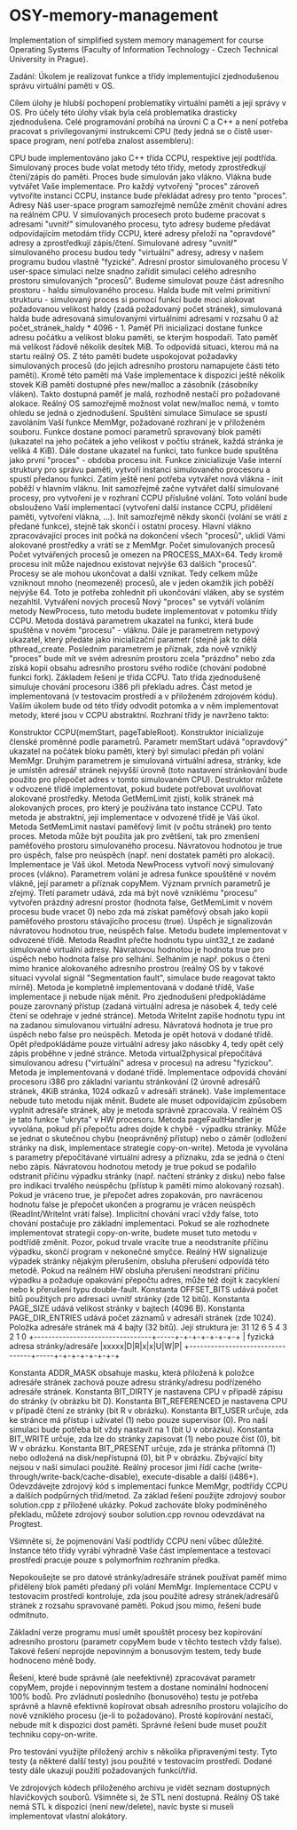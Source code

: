 # OSY-memory-management
Implementation of simplified system memory management for course Operating Systems (Faculty of Information Technology - Czech Technical University in Prague).

Zadání:
Úkolem je realizovat funkce a třídy implementující zjednodušenou správu virtuální paměti v OS.

Cílem úlohy je hlubší pochopení problematiky virtuální paměti a její správy v OS. Pro účely této úlohy však byla celá problematika drasticky zjednodušena. Celé programování probíhá na úrovni C a C++ a není potřeba pracovat s privilegovanými instrukcemi CPU (tedy jedná se o čistě user-space program, není potřeba znalost assembleru):

CPU
bude implementováno jako C++ třída CCPU, respektive její podtřída. Simulovaný proces bude volat metody této třídy, metody zprostředkují čtení/zápis do paměti.
Proces
bude simulován jako vlákno. Vlákna bude vytvářet Vaše implementace. Pro každý vytvořený "proces" zároveň vytvoříte instanci CCPU, instance bude překládat adresy pro tento "proces".
Adresy
Náš user-space program samozřejmě nemůže změnit chování adres na reálném CPU. V simulovaných procesech proto budeme pracovat s adresami "uvnitř" simulovaného procesu, tyto adresy budeme předávat odpovídajícím metodám třídy CCPU, které adresy přeloží na "opravdové" adresy a zprostředkují zápis/čtení. Simulované adresy "uvnitř" simulovaného procesu budou tedy "virtuální" adresy, adresy v našem programu budou vlastně "fyzické".
Adresní prostor simulovaného procesu
V user-space simulaci nelze snadno zařídit simulaci celého adresního prostoru simulovaných "procesů". Budeme simulovat pouze část adresního prostoru - haldu simulovaného procesu. Halda bude mít velmi primitivní strukturu - simulovaný proces si pomocí funkcí bude moci alokovat požadovanou velikost haldy (zadá požadovaný počet stránek), simulovaná halda bude adresovaná simulovanými virtuálními adresami v rozsahu 0 až počet_stránek_haldy * 4096 - 1.
Paměť
Při inicializaci dostane funkce adresu počátku a velikost bloku paměti, se kterým hospodaří. Tato paměť má velikost řádově několik desítek MiB. To odpovídá situaci, kterou má na startu reálný OS. Z této paměti budete uspokojovat požadavky simulovaných procesů (do jejich adresního prostoru namapujete části této paměti). Kromě této paměti má Vaše implementace k dispozici ještě několik stovek KiB paměti dostupné přes new/malloc a zásobník (zásobníky vláken). Takto dostupná paměť je malá, rozhodně nestačí pro požadované alokace. Reálný OS samozřejmě možnost volat new/malloc nemá, v tomto ohledu se jedná o zjednodušení.
Spuštění simulace
Simulace se spustí zavoláním Vaší funkce MemMgr, požadované rozhraní je v přiloženém souboru. Funkce dostane pomocí parametrů spravovaný blok paměti (ukazatel na jeho počátek a jeho velikost v počtiu stránek, každá stránka je veliká 4 KiB). Dále dostane ukazatel na funkci, tato funkce bude spuštěna jako první "proces" - obdoba procesu init. Funkce zinicializuje Vaše interní struktury pro správu paměti, vytvoří instanci simulovaného procesoru a spustí předanou funkci. Zatím ještě není potřeba vytvářet nová vlákna - init poběží v hlavním vláknu. Init samozřejmě začne vytvářet další simulované procesy, pro vytvoření je v rozhraní CCPU příslušné volání. Toto volání bude obslouženo Vaší implementací (vytvoření další instance CCPU, přidělení paměti, vytvoření vlákna, ...). Init samozřejmě někdy skončí (volání se vrátí z předané funkce), stejně tak skončí i ostatní procesy. Hlavní vlákno zpracovávající proces init počká na dokončení všech "procesů", uklidí Vámi alokované prostředky a vrátí se z MemMgr.
Počet simulovaných procesů
Počet vytvářených procesů je omezen na PROCESS_MAX=64. Tedy kromě procesu init může najednou existovat nejvýše 63 dalších "procesů". Procesy se ale mohou ukončovat a další vznikat. Tedy celkem může vzniknout mnoho (neomezeně) procesů, ale v jeden okamžik jich poběží nejvýše 64. Toto je potřeba zohlednit při ukončování vláken, aby se systém nezahltil.
Vytváření nových procesů
Nový "proces" se vytváří voláním metody NewProcess, tuto metodu budete implementovat v potomku třídy CCPU. Metoda dostává parametrem ukazatel na funkci, která bude spuštěna v novém "procesu" - vláknu. Dále je parametrem netypový ukazatel, který předáte jako inicializační parametr (stejně jak to dělá pthread_create. Posledním parametrem je příznak, zda nově vzniklý "proces" bude mít ve svém adresním prostoru zcela "prázdno" nebo zda získá kopii obsahu adresního prostoru svého rodiče (chování podobné funkci fork).
Základem řešení je třída CCPU. Tato třída zjednodušeně simuluje chování procesoru i386 při překladu adres. Část metod je implementovaná (v testovacím prostředí a v přiloženém zdrojovém kódu). Vaším úkolem bude od této třídy odvodit potomka a v něm implementovat metody, které jsou v CCPU abstraktní. Rozhraní třídy je navrženo takto:

Konstruktor CCPU(memStart, pageTableRoot). Konstruktor inicializuje členské proměnné podle parametrů. Parametr memStart udává "opravdový" ukazatel na počátek bloku paměti, který byl simulaci předán při volání MemMgr. Druhým parametrem je simulovaná virtuální adresa, stránky, kde je umístěn adresář stránek nejvyšší úrovně (toto nastavení stránkování bude použito pro přepočet adres v tomto simulovaném CPU).
Destruktor můžete v odvozené třídě implementovat, pokud budete potřebovat uvolňovat alokované prostředky.
Metoda GetMemLimit zjistí, kolik stránek má alokovaných proces, pro který je používána tato instance CCPU. Tato metoda je abstraktní, její implementace v odvozené třídě je Váš úkol.
Metoda SetMemLimit nastaví paměťový limit (v počtu stránek) pro tento proces. Metoda může být použita jak pro zvětšení, tak pro zmenšení paměťového prostoru simulovaného procesu. Návratovou hodnotou je true pro úspěch, false pro neúspěch (např. není dostatek paměti pro alokaci). Implementace je Váš úkol.
Metoda NewProcess vytvoří nový simulovaný proces (vlákno). Parametrem volání je adresa funkce spouštěné v novém vlákně, její parametr a příznak copyMem. Význam prvních parametrů je zřejmý. Třetí parametr udává, zda má být nově vzniklému "procesu" vytvořen prázdný adresní prostor (hodnota false, GetMemLimit v novém procesu bude vracet 0) nebo zda má získat paměťový obsah jako kopii paměťového prostoru stávajícího procesu (true). Úspěch je signalizován návratovou hodnotou true, neúspěch false. Metodu budete implementovat v odvozené třídě.
Metoda ReadInt přečte hodnotu typu uint32_t ze zadané simulované virtuální adresy. Návratovou hodnotou je hodnota true pro úspěch nebo hodnota false pro selhání. Selháním je např. pokus o čtení mimo hranice alokovaného adresního prostrou (reálný OS by v takové situaci vyvolal signál "Segmentation fault", simulace bude reagovat takto mírně). Metoda je kompletně implementovaná v dodané třídě, Vaše implementace ji nebude nijak měnit. Pro zjednodušení předpokládáme pouze zarovnaný přístup (zadaná virtuální adresa je násobek 4, tedy celé čtení se odehraje v jedné stránce).
Metoda WriteInt zapíše hodnotu typu int na zadanou simulovanou virtuální adresu. Návratová hodnota je true pro úspěch nebo false pro neúspěch. Metoda je opět hotová v dodané třídě. Opět předpokládáme pouze virtuální adresy jako násobky 4, tedy opět celý zápis proběhne v jedné stránce.
Metoda virtual2physical přepočítává simulovanou adresu ("virtuální" adresa v procesu) na adresu "fyzickou". Metoda je implementovaná v dodané třídě. Implementace odpovídá chování procesoru i386 pro základní variantu stránkování (2 úrovně adresářů stránek, 4KiB stránka, 1024 odkazů v adresáři stránek). Vaše implementace nebude tuto metodu nijak měnit. Budete ale muset odpovídajícím způsobem vyplnit adresáře stránek, aby je metoda správně zpracovala. V reálném OS je tato funkce "ukryta" v HW procesoru.
Metoda pageFaultHandler je vyvolána, pokud při přepočtu adres dojde k chybě - výpadku stránky. Může se jednat o skutečnou chybu (neoprávněný přístup) nebo o záměr (odložení stránky na disk, implementace strategie copy-on-write). Metoda je vyvolána s parametry přepočítávané virtuální adresy a příznaku, zda se jedná o čtení nebo zápis. Návratovou hodnotou metody je true pokud se podařilo odstranit příčinu výpadku stránky (např. načtení stránky z disku) nebo false pro indikaci trvalého neúspěchu (přístup k paměti mimo alokovaný rozsah). Pokud je vráceno true, je přepočet adres zopakován, pro navrácenou hodnotu false je přepočet ukončen a programu je vrácen neúspěch (ReadInt/WriteInt vrátí false). Implicitní chování vrací vždy false, toto chování postačuje pro základní implementaci. Pokud se ale rozhodnete implementovat strategii copy-on-write, budete muset tuto metodu v podtřídě změnit. Pozor, pokud trvale vracíte true a neodstraníte příčinu výpadku, skončí program v nekonečné smyčce. Reálný HW signalizuje výpadek stránky nějakým přerušením, obsluha přerušení odpovídá této metodě. Pokud na reálném HW obsluha přerušení neodstraní příčinu výpadku a požaduje opakování přepočtu adres, může též dojít k zacyklení nebo k přerušení typu double-fault.
Konstanta OFFSET_BITS udává počet bitů použitých pro adresaci uvnitř stránky (zde 12 bitů).
Konstanta PAGE_SIZE udává velikost stránky v bajtech (4096 B).
Konstanta PAGE_DIR_ENTRIES udává počet záznamů v adresáři stránek (zde 1024).
Položka adresáře stránek má 4 bajty (32 bitů). Její struktura je:
    31                             12       6 5 4 3 2 1 0
   +---------------------------------+-----+-+-+-+-+-+-+-+
   | fyzická adresa stránky/adresáře |xxxxx|D|R|x|x|U|W|P|
   +---------------------------------+-----+-+-+-+-+-+-+-+
  
Konstanta ADDR_MASK obsahuje masku, která přiložená k položce adresáře stránek zachová pouze adresu stránky/adresu podřízeného adresáře stránek.
Konstanta BIT_DIRTY je nastavena CPU v případě zápisu do stránky (v obrázku bit D).
Konstanta BIT_REFERENCED je nastavena CPU v případě čtení ze stránky (bit R v obrázku).
Konstanta BIT_USER určuje, zda ke stránce má přístup i uživatel (1) nebo pouze supervisor (0). Pro naší simulaci bude potřeba bit vždy nastavit na 1 (bit U v obrázku).
Konstanta BIT_WRITE určuje, zda lze do stránky zapisovat (1) nebo pouze číst (0), bit W v obrázku.
Konstanta BIT_PRESENT určuje, zda je stránka přítomná (1) nebo odložená na disk/nepřístupná (0), bit P v obrázku.
Zbývající bity nejsou v naší simulaci použité. Reálný procesor jimi řídí cache (write-through/write-back/cache-disable), execute-disable a další (i486+).
Odevzdávejte zdrojový kód s implementací funkce MemMgr, podtřídy CCPU a dalších podpůrných tříd/metod. Za základ řešení použijte zdrojový soubor solution.cpp z přiložené ukázky. Pokud zachováte bloky podmíněného překladu, můžete zdrojový soubor solution.cpp rovnou odevzdávat na Progtest.

Všimněte si, že pojmenování Vaší podtřídy CCPU není vůbec důležité. Instance této třídy vyrábí výhradně Vaše část implementace a testovací prostředí pracuje pouze s polymorfním rozhraním předka.

Nepokoušejte se pro datové stránky/adresáře stránek používat paměť mimo přidělený blok paměti předaný při volání MemMgr. Implementace CCPU v testovacím prostředí kontroluje, zda jsou použité adresy stránek/adresářů stránek z rozsahu spravované paměti. Pokud jsou mimo, řešení bude odmítnuto.

Základní verze programu musí umět spouštět procesy bez kopírování adresního prostoru (parametr copyMem bude v těchto testech vždy false). Takové řešení neprojde nepovinným a bonusovým testem, tedy bude hodnoceno méně body.

Řešení, které bude správně (ale neefektivně) zpracovávat parametr copyMem, projde i nepovinným testem a dostane nominální hodnocení 100% bodů. Pro zvládnutí posledního (bonusového) testu je potřeba správně a hlavně efektivně kopírovat obsah adresního prostoru volajícího do nově vzniklého procesu (je-li to požadováno). Prosté kopírování nestačí, nebude mít k dispozici dost paměti. Správné řešení bude muset použít techniku copy-on-write.

Pro testování využijte přiložený archiv s několika připravenými testy. Tyto testy (a některé další testy) jsou použité v testovacím prostředí. Dodané testy dále ukazují použití požadovaných funkcí/tříd.

Ve zdrojových kódech přiloženého archivu je vidět seznam dostupných hlavičkových souborů. Všimněte si, že STL není dostupná. Reálný OS také nemá STL k dispozici (není new/delete), navíc byste si museli implementovat vlastní alokátory.
